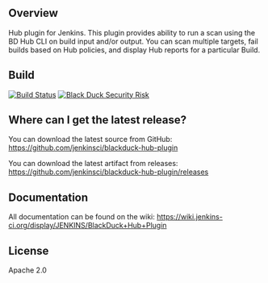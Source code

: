 ## Overview

Hub plugin for Jenkins. This plugin provides ability to run a scan using the BD Hub CLI on build input and/or output. You can scan multiple targets, fail builds based on Hub policies, and display Hub reports for a particular Build.

## Build ##
[![Build Status](https://travis-ci.org/jenkinsci/blackduck-hub-plugin.svg?branch=master)](https://travis-ci.org/jenkinsci/blackduck-hub-plugin)
[![Black Duck Security Risk](https://test.duckbuild.io/github/groups/jenkinsci/locations/blackduck-hub-plugin/public/results/branches/master/badge-risk.svg)](https://test.duckbuild.io/github/groups/jenkinsci/locations/blackduck-hub-plugin/public/results/branches/master)

## Where can I get the latest release? ##
You can download the latest source from GitHub: https://github.com/jenkinsci/blackduck-hub-plugin

You can download the latest artifact from releases: https://github.com/jenkinsci/blackduck-hub-plugin/releases

## Documentation ##
All documentation can be found on the wiki:  https://wiki.jenkins-ci.org/display/JENKINS/BlackDuck+Hub+Plugin

## License ##
Apache 2.0
